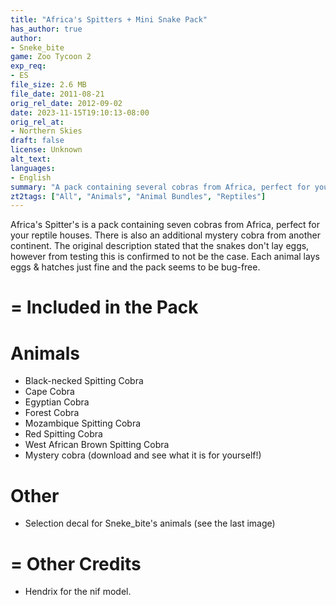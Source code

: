 ```yaml
---
title: "Africa's Spitters + Mini Snake Pack"
has_author: true
author: 
- Sneke_bite
game: Zoo Tycoon 2
exp_req: 
- ES
file_size: 2.6 MB
file_date: 2011-08-21
orig_rel_date: 2012-09-02
date: 2023-11-15T19:10:13-08:00
orig_rel_at: 
- Northern Skies
draft: false
license: Unknown
alt_text: 
languages:
- English
summary: "A pack containing several cobras from Africa, perfect for your reptile houses."
zt2tags: ["All", "Animals", "Animal Bundles", "Reptiles"]
---
```


Africa's Spitter's is a pack containing seven cobras from Africa, perfect for your reptile houses. There is also an additional mystery cobra from another continent. The original description stated that the snakes don't lay eggs, however from testing this is confirmed to not be the case. Each animal lays eggs & hatches just fine and the pack seems to be bug-free.

=
Included in the Pack
=

# Animals

- Black-necked Spitting Cobra
- Cape Cobra
- Egyptian Cobra
- Forest Cobra
- Mozambique Spitting Cobra
- Red Spitting Cobra
- West African Brown Spitting Cobra
- Mystery cobra (download and see what it is for yourself!)

# Other

- Selection decal for Sneke_bite's animals (see the last image)

=
Other Credits
=

- Hendrix for the nif model.